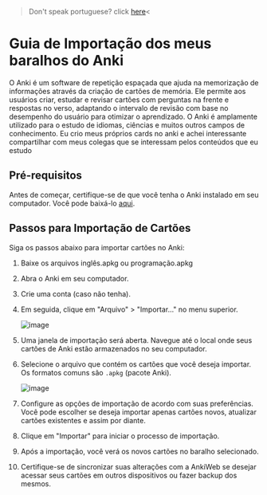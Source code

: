>Don't speak portuguese? click [here](README-EN.md)<
# Guia de Importação dos meus baralhos do Anki

O Anki é um software de repetição espaçada que ajuda na memorização de informações através da criação de cartões de memória.
Ele permite aos usuários criar, estudar e revisar cartões com perguntas na frente e respostas no verso, adaptando o intervalo 
de revisão com base no desempenho do usuário para otimizar o aprendizado. O Anki é amplamente utilizado para o estudo de idiomas,
ciências e muitos outros campos de conhecimento. Eu crio meus próprios cards no anki e achei interessante compartilhar com meus colegas que 
se interessam pelos conteúdos que eu estudo

## Pré-requisitos

Antes de começar, certifique-se de que você tenha o Anki instalado em seu computador. Você pode baixá-lo [aqui](https://apps.ankiweb.net/).

## Passos para Importação de Cartões

Siga os passos abaixo para importar cartões no Anki:
1. Baixe os arquivos inglês.apkg ou programação.apkg 

2. Abra o Anki em seu computador.

3. Crie uma conta (caso não tenha).
   
3. Em seguida, clique em "Arquivo" > "Importar..." no menu superior.

    ![image](https://github.com/vinimeneses/my-anki-decks/assets/142733323/544a4f1f-97d8-44f9-a160-7daf4cec8e30)

5. Uma janela de importação será aberta. Navegue até o local onde seus cartões de Anki estão armazenados no seu computador.

8. Selecione o arquivo que contém os cartões que você deseja importar. Os formatos comuns são `.apkg` (pacote Anki).

    ![image](https://github.com/vinimeneses/my-anki-decks/assets/142733323/2b9a4c81-cab6-4d89-8e3c-54eb42cb6e03)

10. Configure as opções de importação de acordo com suas preferências. Você pode escolher se deseja importar apenas cartões novos, atualizar cartões existentes e assim por diante.

11. Clique em "Importar" para iniciar o processo de importação.

12. Após a importação, você verá os novos cartões no baralho selecionado.

13. Certifique-se de sincronizar suas alterações com a AnkiWeb se desejar acessar seus cartões em outros dispositivos ou fazer backup dos mesmos.

